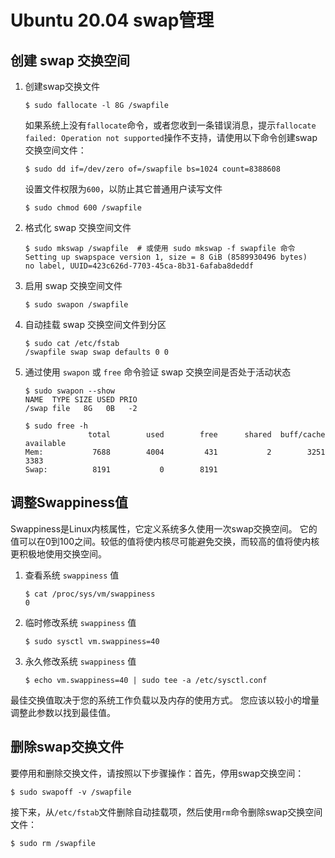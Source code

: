 # Ubuntu 20.04 swap管理

## 创建 swap 交换空间

1. 创建swap交换文件

   ```shell
   $ sudo fallocate -l 8G /swapfile
   ```

   如果系统上没有`fallocate`命令，或者您收到一条错误消息，提示`fallocate failed: Operation not supported`操作不支持，请使用以下命令创建swap交换空间文件：

   ```shell
   $ sudo dd if=/dev/zero of=/swapfile bs=1024 count=8388608
   ```

   设置文件权限为`600`，以防止其它普通用户读写文件

   ```shell
   $ sudo chmod 600 /swapfile
   ```

2. 格式化 swap 交换空间文件

   ```shell
   $ sudo mkswap /swapfile  # 或使用 sudo mkswap -f swapfile 命令
   Setting up swapspace version 1, size = 8 GiB (8589930496 bytes)
   no label, UUID=423c626d-7703-45ca-8b31-6afaba8deddf
   ```

3. 启用 swap 交换空间文件

   ```shell
   $ sudo swapon /swapfile
   ```

4. 自动挂载 swap 交换空间文件到分区

   ```shell
   $ sudo cat /etc/fstab
   /swapfile swap swap defaults 0 0
   ```

5. 通过使用 `swapon` 或 `free` 命令验证 swap 交换空间是否处于活动状态

   ```shell
   $ sudo swapon --show
   NAME  TYPE SIZE USED PRIO
   /swap file   8G   0B   -2
   
   $ sudo free -h
                 total        used        free      shared  buff/cache   available
   Mem:           7688        4004         431           2        3251        3383
   Swap:          8191           0        8191
   ```

   

## 调整Swappiness值

Swappiness是Linux内核属性，它定义系统多久使用一次swap交换空间。 它的值可以在0到100之间。较低的值将使内核尽可能避免交换，而较高的值将使内核更积极地使用交换空间。

1. 查看系统 `swappiness` 值

   ```shell
   $ cat /proc/sys/vm/swappiness
   0
   ```

2. 临时修改系统 `swappiness` 值

   ```shell
   $ sudo sysctl vm.swappiness=40
   ```

3. 永久修改系统 `swappiness` 值

   ```shell
   $ echo vm.swappiness=40 | sudo tee -a /etc/sysctl.conf
   ```

   

最佳交换值取决于您的系统工作负载以及内存的使用方式。 您应该以较小的增量调整此参数以找到最佳值。

## 删除swap交换文件

要停用和删除交换文件，请按照以下步骤操作：首先，停用swap交换空间：

```shell
$ sudo swapoff -v /swapfile
```

接下来，从`/etc/fstab`文件删除自动挂载项，然后使用`rm`命令删除swap交换空间文件：

```shell
$ sudo rm /swapfile
```

